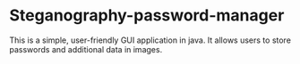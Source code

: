 # Steganography-password-manager
This is a simple, user-friendly GUI application in java. It allows users to store passwords and additional data in images.
